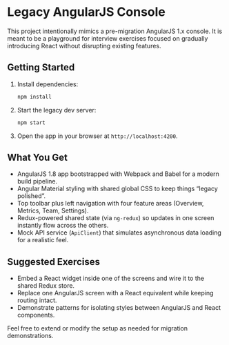 # Legacy AngularJS Console

This project intentionally mimics a pre-migration AngularJS 1.x console. It is meant to be a playground for interview exercises focused on gradually introducing React without disrupting existing features.

## Getting Started

1. Install dependencies:
   ```bash
   npm install
   ```
2. Start the legacy dev server:
   ```bash
   npm start
   ```
3. Open the app in your browser at `http://localhost:4200`.

## What You Get

- AngularJS 1.8 app bootstrapped with Webpack and Babel for a modern build pipeline.
- Angular Material styling with shared global CSS to keep things “legacy polished”.
- Top toolbar plus left navigation with four feature areas (Overview, Metrics, Team, Settings).
- Redux-powered shared state (via `ng-redux`) so updates in one screen instantly flow across the others.
- Mock API service (`ApiClient`) that simulates asynchronous data loading for a realistic feel.

## Suggested Exercises

- Embed a React widget inside one of the screens and wire it to the shared Redux store.
- Replace one AngularJS screen with a React equivalent while keeping routing intact.
- Demonstrate patterns for isolating styles between AngularJS and React components.

Feel free to extend or modify the setup as needed for migration demonstrations.
